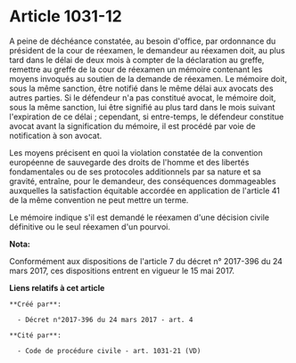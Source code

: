 # Article 1031-12

A peine de déchéance constatée, au besoin d'office, par ordonnance du président de la cour de réexamen, le demandeur au
réexamen doit, au plus tard dans le délai de deux mois à compter de la déclaration au greffe, remettre au greffe de la cour
de réexamen un mémoire contenant les moyens invoqués au soutien de la demande de réexamen. Le mémoire doit, sous la même
sanction, être notifié dans le même délai aux avocats des autres parties. Si le défendeur n'a pas constitué avocat, le
mémoire doit, sous la même sanction, lui être signifié au plus tard dans le mois suivant l'expiration de ce délai ;
cependant, si entre-temps, le défendeur constitue avocat avant la signification du mémoire, il est procédé par voie de
notification à son avocat.

Les moyens précisent en quoi la violation constatée de la convention européenne de sauvegarde des droits de l'homme et des
libertés fondamentales ou de ses protocoles additionnels par sa nature et sa gravité, entraîne, pour le demandeur, des
conséquences dommageables auxquelles la satisfaction équitable accordée en application de l'article 41 de la même convention
ne peut mettre un terme.

Le mémoire indique s'il est demandé le réexamen d'une décision civile définitive ou le seul réexamen d'un pourvoi.

**Nota:**

Conformément aux dispositions de l'article 7 du décret n° 2017-396 du 24 mars 2017, ces dispositions entrent en vigueur le 15
mai 2017.

**Liens relatifs à cet article**

	**Créé par**:

	  - Décret n°2017-396 du 24 mars 2017 - art. 4

	**Cité par**:

	  - Code de procédure civile - art. 1031-21 (VD)
